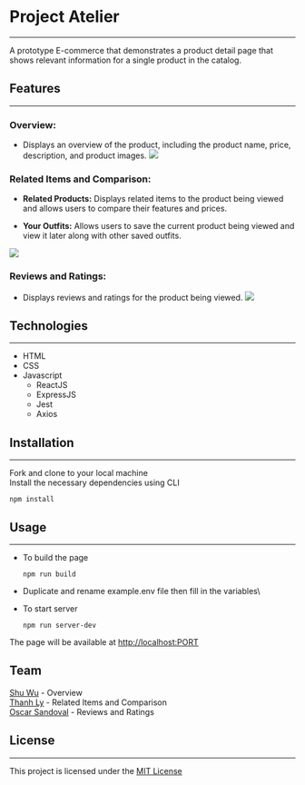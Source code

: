 # Project Atelier
---
  A prototype E-commerce that demonstrates a product detail page that shows relevant information for a single product in the catalog.

## Features
___
  ### Overview:
  * Displays an overview of the product, including the product name, price, description, and product images.
![](http://g.recordit.co/Ep1iiA2CYk.gif)

  ### Related Items and Comparison:
  * **Related Products:** Displays related items to the product being viewed and allows users to compare their features and prices.

  * **Your Outfits:** Allows users to save the current product being viewed and view it later along with other saved outfits.

![](http://g.recordit.co/TfhO86giLL.gif)

  ### Reviews and Ratings:
  * Displays reviews and ratings for the product being viewed.
![](http://g.recordit.co/PgjbyxRNRc.gif)

## Technologies
---
* HTML
* CSS
* Javascript
  * ReactJS
  * ExpressJS
  * Jest
  * Axios

## Installation
---
Fork and clone to your local machine\
Install the necessary dependencies using CLI
```
npm install
```

## Usage
---
* To build the page
    ```
    npm run build
    ```
* Duplicate and rename example.env file then fill in the variables\

* To start server
    ```
    npm run server-dev
    ```


The page will be available at [http://localhost:PORT]()

## Team
[Shu Wu](https://github.com/swu1747) - Overview \
[Thanh Ly](https://github.com/thanhgly) - Related Items and Comparison\
[Oscar Sandoval](https://github.com/Pawpee0) - Reviews and Ratings
## License
---
This project is licensed under the [MIT License](https://opensource.org/license/mit/)
